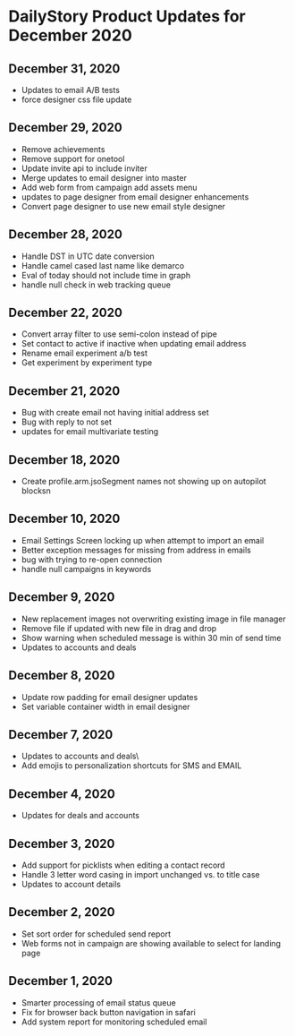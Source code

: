 # DailyStory Product Updates for December 2020
## December 31, 2020
* Updates to email A/B tests
* force designer css file update

## December 29, 2020
* Remove achievements
* Remove support for onetool
* Update invite api to include inviter
* Merge updates to email designer into master
* Add web form from campaign add assets menu
* updates to page designer from email designer enhancements
* Convert page designer to use new email style designer

## December 28, 2020
* Handle DST in UTC date conversion
* Handle camel cased last name like demarco
* Eval of today should not include time in graph
* handle null check in web tracking queue

## December 22, 2020
* Convert array filter to use semi-colon instead of pipe
* Set contact to active if inactive when updating email address
* Rename email experiment a/b test
* Get experiment by experiment type

## December 21, 2020
* Bug with create email not having initial address set
* Bug with reply to not set
* updates for email multivariate testing

## December 18, 2020
* Create profile.arm.jsoSegment names not showing up on autopilot blocksn

## December 10, 2020
* Email Settings Screen locking up when attempt to import an email
* Better exception messages for missing from address in emails
* bug with trying to re-open connection
* handle null campaigns in keywords

## December 9, 2020
* New replacement images not overwriting existing image in file manager
* Remove file if updated with new file in drag and drop
* Show warning when scheduled message is within 30 min of send time
* Updates to accounts and deals

## December 8, 2020
* Update row padding for email designer updates
* Set variable container width in email designer

## December 7, 2020
* Updates to accounts and deals\
* Add emojis to personalization shortcuts for SMS and EMAIL

## December 4, 2020
* Updates for deals and accounts

## December 3, 2020
* Add support for picklists when editing a contact record
* Handle 3 letter word casing in import unchanged vs. to title case
* Updates to account details

## December 2, 2020
* Set sort order for scheduled send report
* Web forms not in campaign are showing available to select for landing page

## December 1, 2020
* Smarter processing of email status queue
* Fix for browser back button navigation in safari
* Add system report for monitoring scheduled email
